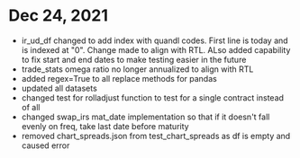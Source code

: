 # Dec 24, 2021
- ir_ud_df changed to add index with quandl codes. First line is today and is indexed at "0". Change made to align with RTL. ALso added capability to fix start and end dates to make testing easier in the future
- trade_stats omega ratio no longer annualized to align with RTL
- added regex=True to all replace methods for pandas
- updated all datasets
- changed test for rolladjust function to test for a single contract instead of all
- changed swap_irs mat_date implementation so that if it doesn't fall evenly on freq, take last date before maturity
- removed chart_spreads.json from test_chart_spreads as df is empty and caused error